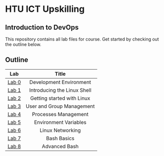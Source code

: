 # HTU ICT Upskilling

## Introduction to DevOps

This repository contains all lab files for course. Get started by checking out the outline below.

## Outline

| Lab                                                      |            Title            |
| -------------------------------------------------------- | :-------------------------: |
| [Lab 0](./labs/lab0/lab0-development-envrionment.md)     |   Development Environment   |
| [Lab 1](./labs/lab1/lab1-introducing-the-linux-shell.md) | Introducing the Linux Shell |
| [Lab 2](./labs/lab2/lab2-getting-started-with-Linux.md)  | Getting started with Linux  |
| [Lab 3](./labs/lab3/lab3-user-and-group-management.md)   |  User and Group Management  |
| [Lab 4](./labs/lab4/lab4-processes-management.md)        |    Processes Management     |
| [Lab 5](./labs/lab5/lab5-environment-variables.md)       |    Environment Variables    |
| [Lab 6](./labs/lab6/lab6-linux-networking.md)            |      Linux Networking       |
| [Lab 7](./labs/lab7/lab7-bash-basics.md)                 |         Bash Basics         |
| [Lab 8](./labs/lab8/lab8-advanced-bash.md)               |        Advanced Bash        |
